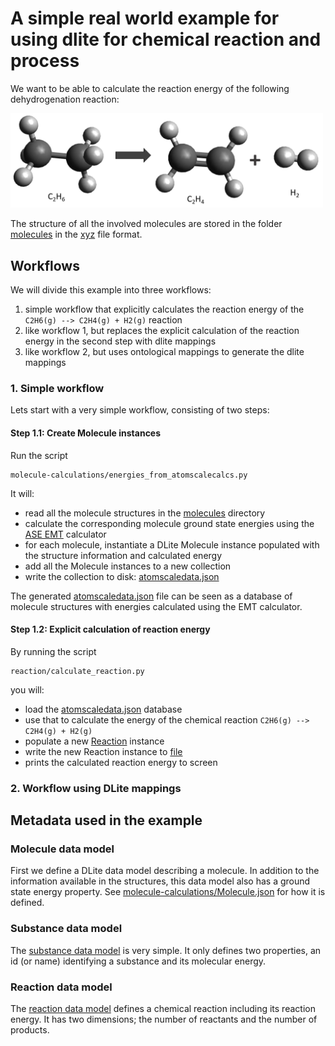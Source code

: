 # A simple real world example for using dlite for chemical reaction and process

We want to be able to calculate the reaction energy of the following dehydrogenation reaction:

<img src="figs/reaction.png" alt="C2H6(g) --> C2H4(g) + H2(g)" width="500px">

The structure of all the involved molecules are stored in the folder
[molecules](molecules) in the
[xyz](https://en.wikipedia.org/wiki/XYZ_file_format) file format.



## Workflows
We will divide this example into three workflows:

1. simple workflow that explicitly calculates the reaction energy of the `C2H6(g) --> C2H4(g) + H2(g)` reaction
2. like workflow 1, but replaces the explicit calculation of the reaction energy
   in the second step with dlite mappings
3. like workflow 2, but uses ontological mappings to generate the dlite mappings


### 1. Simple workflow
Lets start with a very simple workflow, consisting of two steps:

#### Step 1.1: Create Molecule instances
Run the script

    molecule-calculations/energies_from_atomscalecalcs.py

It will:
- read all the molecule structures in the [molecules](#molecules) directory
- calculate the corresponding molecule ground state energies using the [ASE EMT](https://wiki.fysik.dtu.dk/ase/ase/calculators/emt.html#module-ase.calculators.emt) calculator
- for each molecule, instantiate a DLite Molecule instance populated with the structure information and calculated energy
- add all the Molecule instances to a new collection
- write the collection to disk: [atomscaledata.json](#molecule-calculations/atomscaledata.json)

The generated [atomscaledata.json](#molecule-calculations/atomscaledata.json) file can be seen as a database of molecule structures with energies calculated using the EMT calculator.


#### Step 1.2: Explicit calculation of reaction energy
By running the script

    reaction/calculate_reaction.py

you will:
- load the [atomscaledata.json](#molecule-calculations/atomscaledata.json) database
- use that to calculate the energy of the chemical reaction `C2H6(g) --> C2H4(g) + H2(g)`
- populate a new [Reaction](#reaction/Reaction.json) instance
- write the new Reaction instance to [file](#ethane-dehydrogenation.json)
- prints the calculated reaction energy to screen

### 2. Workflow using DLite mappings







## Metadata used in the example

### Molecule data model
First we define a DLite data model describing a molecule.
In addition to the information available in the structures, this data model also has a ground state energy property.
See [molecule-calculations/Molecule.json](#molecule-calculations/Molecule.json) for how it is defined.


### Substance data model
The [substance data model](#reaction/Substance.json) is very simple. It only defines two properties, an id (or name) identifying a substance and its molecular energy.


### Reaction data model
The [reaction data model](#reaction/Reaction.json) defines a chemical reaction including its reaction energy.  It has two dimensions; the number of reactants and the number of products.
